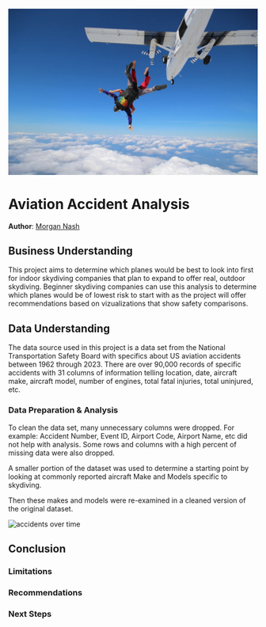 ![skydiving](images/skydiving.png)

# Aviation Accident Analysis
**Author**: [Morgan Nash](mailto:morganmichellenash@gmail.com)

## Business Understanding
This project aims to determine which planes would be best to look into first for indoor skydiving companies that plan to expand to offer real, outdoor skydiving. Beginner skydiving companies can use this analysis to determine which planes would be of lowest risk to start with as the project will offer recommendations based on vizualizations that show safety comparisons.

## Data Understanding
The data source used in this project is a data set from the National Transportation Safety Board with specifics about US aviation accidents between 1962 through 2023. There are over 90,000 records of specific accidents with 31 columns of information telling location, date, aircraft make, aircraft model, number of engines, total fatal injuries, total uninjured, etc. 


### Data Preparation & Analysis
To clean the data set, many unnecessary columns were dropped. For example: Accident Number, Event ID, Airport Code, Airport Name, etc did not help with analysis. Some rows and columns with a high percent of missing data were also dropped.

A smaller portion of the dataset was used to determine a starting point by looking at commonly reported aircraft Make and Models specific to skydiving. 

Then these makes and models were re-examined in a cleaned version of the original dataset. 

![accidents over time](./vizualizations/stay_lengths_by_type.png)


## Conclusion

### Limitations

### Recommendations

### Next Steps

